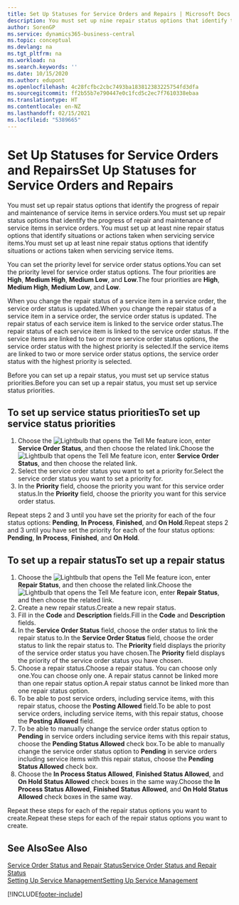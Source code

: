 ```yaml
---
title: Set Up Statuses for Service Orders and Repairs | Microsoft Docs
description: You must set up nine repair status options that identify the progress of repair and maintenance of service items in service orders.
author: SorenGP
ms.service: dynamics365-business-central
ms.topic: conceptual
ms.devlang: na
ms.tgt_pltfrm: na
ms.workload: na
ms.search.keywords: ''
ms.date: 10/15/2020
ms.author: edupont
ms.openlocfilehash: 4c28fcfbc2cbc7493ba183812383225754fd3dfa
ms.sourcegitcommit: ff2b55b7e790447e0c1fcd5c2ec7f7610338ebaa
ms.translationtype: HT
ms.contentlocale: en-NZ
ms.lasthandoff: 02/15/2021
ms.locfileid: "5389665"
---
```

# <a name="set-up-statuses-for-service-orders-and-repairs"></a><span data-ttu-id="c35fe-103">Set Up Statuses for Service Orders and Repairs</span><span class="sxs-lookup"><span data-stu-id="c35fe-103">Set Up Statuses for Service Orders and Repairs</span></span>

<span data-ttu-id="c35fe-104">You must set up repair status options that identify the progress of repair and maintenance of service items in service orders.</span><span class="sxs-lookup"><span data-stu-id="c35fe-104">You must set up repair status options that identify the progress of repair and maintenance of service items in service orders.</span></span> <span data-ttu-id="c35fe-105">You must set up at least nine repair status options that identify situations or actions taken when servicing service items.</span><span class="sxs-lookup"><span data-stu-id="c35fe-105">You must set up at least nine repair status options that identify situations or actions taken when servicing service items.</span></span>  

<span data-ttu-id="c35fe-106">You can set the priority level for service order status options.</span><span class="sxs-lookup"><span data-stu-id="c35fe-106">You can set the priority level for service order status options.</span></span> <span data-ttu-id="c35fe-107">The four priorities are **High**, **Medium High**, **Medium Low**, and **Low**.</span><span class="sxs-lookup"><span data-stu-id="c35fe-107">The four priorities are **High**, **Medium High**, **Medium Low**, and **Low**.</span></span>  

<span data-ttu-id="c35fe-108">When you change the repair status of a service item in a service order, the service order status is updated.</span><span class="sxs-lookup"><span data-stu-id="c35fe-108">When you change the repair status of a service item in a service order, the service order status is updated.</span></span> <span data-ttu-id="c35fe-109">The repair status of each service item is linked to the service order status.</span><span class="sxs-lookup"><span data-stu-id="c35fe-109">The repair status of each service item is linked to the service order status.</span></span> <span data-ttu-id="c35fe-110">If the service items are linked to two or more service order status options, the service order status with the highest priority is selected.</span><span class="sxs-lookup"><span data-stu-id="c35fe-110">If the service items are linked to two or more service order status options, the service order status with the highest priority is selected.</span></span>  

<span data-ttu-id="c35fe-111">Before you can set up a repair status, you must set up service status priorities.</span><span class="sxs-lookup"><span data-stu-id="c35fe-111">Before you can set up a repair status, you must set up service status priorities.</span></span>

## <a name="to-set-up-service-status-priorities"></a><span data-ttu-id="c35fe-112">To set up service status priorities</span><span class="sxs-lookup"><span data-stu-id="c35fe-112">To set up service status priorities</span></span>

1. <span data-ttu-id="c35fe-113">Choose the ![Lightbulb that opens the Tell Me feature](media/ui-search/search_small.png "Tell me what you want to do") icon, enter **Service Order Status**, and then choose the related link.</span><span class="sxs-lookup"><span data-stu-id="c35fe-113">Choose the ![Lightbulb that opens the Tell Me feature](media/ui-search/search_small.png "Tell me what you want to do") icon, enter **Service Order Status**, and then choose the related link.</span></span>  
2. <span data-ttu-id="c35fe-114">Select the service order status you want to set a priority for.</span><span class="sxs-lookup"><span data-stu-id="c35fe-114">Select the service order status you want to set a priority for.</span></span>  
3. <span data-ttu-id="c35fe-115">In the **Priority** field, choose the priority you want for this service order status.</span><span class="sxs-lookup"><span data-stu-id="c35fe-115">In the **Priority** field, choose the priority you want for this service order status.</span></span>  

<span data-ttu-id="c35fe-116">Repeat steps 2 and 3 until you have set the priority for each of the four status options: **Pending**, **In Process**, **Finished**, and **On Hold**.</span><span class="sxs-lookup"><span data-stu-id="c35fe-116">Repeat steps 2 and 3 until you have set the priority for each of the four status options: **Pending**, **In Process**, **Finished**, and **On Hold**.</span></span>  

## <a name="to-set-up-a-repair-status"></a><span data-ttu-id="c35fe-117">To set up a repair status</span><span class="sxs-lookup"><span data-stu-id="c35fe-117">To set up a repair status</span></span>

1. <span data-ttu-id="c35fe-118">Choose the ![Lightbulb that opens the Tell Me feature](media/ui-search/search_small.png "Tell me what you want to do") icon, enter **Repair Status**, and then choose the related link.</span><span class="sxs-lookup"><span data-stu-id="c35fe-118">Choose the ![Lightbulb that opens the Tell Me feature](media/ui-search/search_small.png "Tell me what you want to do") icon, enter **Repair Status**, and then choose the related link.</span></span>
2. <span data-ttu-id="c35fe-119">Create a new repair status.</span><span class="sxs-lookup"><span data-stu-id="c35fe-119">Create a new repair status.</span></span>  
3. <span data-ttu-id="c35fe-120">Fill in the **Code** and **Description** fields.</span><span class="sxs-lookup"><span data-stu-id="c35fe-120">Fill in the **Code** and **Description** fields.</span></span>  
4. <span data-ttu-id="c35fe-121">In the **Service Order Status** field, choose the order status to link the repair status to.</span><span class="sxs-lookup"><span data-stu-id="c35fe-121">In the **Service Order Status** field, choose the order status to link the repair status to.</span></span> <span data-ttu-id="c35fe-122">The **Priority** field displays the priority of the service order status you have chosen.</span><span class="sxs-lookup"><span data-stu-id="c35fe-122">The **Priority** field displays the priority of the service order status you have chosen.</span></span>  
5. <span data-ttu-id="c35fe-123">Choose a repair status.</span><span class="sxs-lookup"><span data-stu-id="c35fe-123">Choose a repair status.</span></span> <span data-ttu-id="c35fe-124">You can choose only one.</span><span class="sxs-lookup"><span data-stu-id="c35fe-124">You can choose only one.</span></span> <span data-ttu-id="c35fe-125">A repair status cannot be linked more than one repair status option.</span><span class="sxs-lookup"><span data-stu-id="c35fe-125">A repair status cannot be linked more than one repair status option.</span></span>  
6. <span data-ttu-id="c35fe-126">To be able to post service orders, including service items, with this repair status, choose the **Posting Allowed** field.</span><span class="sxs-lookup"><span data-stu-id="c35fe-126">To be able to post service orders, including service items, with this repair status, choose the **Posting Allowed** field.</span></span>  
7. <span data-ttu-id="c35fe-127">To be able to manually change the service order status option to **Pending** in service orders including service items with this repair status, choose the **Pending Status Allowed** check box.</span><span class="sxs-lookup"><span data-stu-id="c35fe-127">To be able to manually change the service order status option to **Pending** in service orders including service items with this repair status, choose the **Pending Status Allowed** check box.</span></span>  
8. <span data-ttu-id="c35fe-128">Choose the **In Process Status Allowed**, **Finished Status Allowed**, and **On Hold Status Allowed** check boxes in the same way.</span><span class="sxs-lookup"><span data-stu-id="c35fe-128">Choose the **In Process Status Allowed**, **Finished Status Allowed**, and **On Hold Status Allowed** check boxes in the same way.</span></span>

<span data-ttu-id="c35fe-129">Repeat these steps for each of the repair status options you want to create.</span><span class="sxs-lookup"><span data-stu-id="c35fe-129">Repeat these steps for each of the repair status options you want to create.</span></span>

## <a name="see-also"></a><span data-ttu-id="c35fe-130">See Also</span><span class="sxs-lookup"><span data-stu-id="c35fe-130">See Also</span></span>

[<span data-ttu-id="c35fe-131">Service Order Status and Repair Status</span><span class="sxs-lookup"><span data-stu-id="c35fe-131">Service Order Status and Repair Status</span></span>](service-service-order-status-and-repair-status.md)  
[<span data-ttu-id="c35fe-132">Setting Up Service Management</span><span class="sxs-lookup"><span data-stu-id="c35fe-132">Setting Up Service Management</span></span>](service-setup-service.md)  


[!INCLUDE[footer-include](includes/footer-banner.md)]